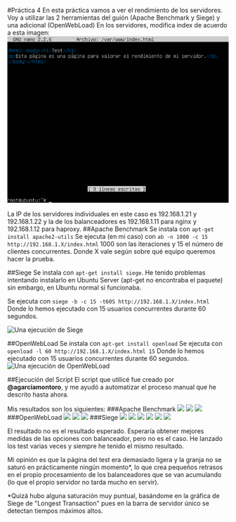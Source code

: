 #Práctica 4
En esta práctica vamos a ver el rendimiento de los servidores.
Voy a utilizar las 2 herramientas del guión (Apache Benchmark y Siege) y una adicional (OpenWebLoad)
En los servidores, modifica index de acuerdo a esta imagen:
![Pagina Prueba](/Practicas/IMG/P4/pagina_test.png)

La IP de los servidores individuales en este caso es 192.168.1.21 y 192.168.1.22 y la de los balanceadores es 192.168.1.11 para nginx y 192.168.1.12 para haproxy.
##Apache Benchmark
Se instala con ```apt-get install apache2-utils``` 
Se ejecuta (en mi caso) con ```ab -n 1000 -c 15 http://192.168.1.X/index.html```
1000 son las iteraciones y 15 el número de clientes concurrentes.
Donde X vale según sobre qué equipo queremos hacer la prueba.

##Siege
Se instala con ```apt-get install siege```. He tenido problemas intentando instalarlo en Ubuntu Server (apt-get no encontraba el paquete) sin embargo, en Ubuntu normal si funcionaba.

Se ejecuta con ```siege -b -c 15 -t60S http://192.168.1.X/index.html```
Donde lo hemos ejecutado con 15 usuarios concurrentes durante 60 segundos.

![Una ejecución de Siege](https://github.com/cparadela/swap1415/blob/master/Practicas/IMG/P4/siege3.png?raw=true)

##OpenWebLoad
Se instala con ```apt-get install openload``` 
Se ejecuta con ```openload -l 60 http://192.168.1.X/index.html 15```
Donde lo hemos ejecutado con 15 usuarios concurrentes durante 60 segundos.
![Una ejecución de OpenWebLoad](https://github.com/cparadela/swap1415/blob/master/Practicas/IMG/P4/openload.png)

##Ejecución del Script
El script que utilicé fue creado por **@agarciamontoro**, y me ayudó a automatizar el proceso manual que he descrito hasta ahora.

Mis resultados son los siguientes:
###Apache Benchmark
![](https://github.com/cparadela/swap1415/blob/master/Practicas/IMG/P4/Graficas/ab_/ab_Requests.per.second.png)
![](https://github.com/cparadela/swap1415/blob/master/Practicas/IMG/P4/Graficas/ab_/ab_Time.per.request.png)
![](https://github.com/cparadela/swap1415/blob/master/Practicas/IMG/P4/Graficas/ab_/ab_Time.taken.for.tests.png)
###OpenWebLoad
![](https://github.com/cparadela/swap1415/blob/master/Practicas/IMG/P4/Graficas/ol_/ol_Average.response.time.png)
![](https://github.com/cparadela/swap1415/blob/master/Practicas/IMG/P4/Graficas/ol_/ol_Maximun.response.time.png)
![](https://github.com/cparadela/swap1415/blob/master/Practicas/IMG/P4/Graficas/ol_/ol_Transactions.per.second.png)
###Siege
![](https://github.com/cparadela/swap1415/blob/master/Practicas/IMG/P4/Graficas/si_/si_Availability.png)
![](https://github.com/cparadela/swap1415/blob/master/Practicas/IMG/P4/Graficas/si_/si_Elapsed.time.png)
![](https://github.com/cparadela/swap1415/blob/master/Practicas/IMG/P4/Graficas/si_/si_Failed.transactions.png)
![](https://github.com/cparadela/swap1415/blob/master/Practicas/IMG/P4/Graficas/si_/si_Longest.transaction.png)
![](https://github.com/cparadela/swap1415/blob/master/Practicas/IMG/P4/Graficas/si_/si_Response.time.png)
![](https://github.com/cparadela/swap1415/blob/master/Practicas/IMG/P4/Graficas/si_/si_Transaction.rate.png)

El resultado no es el resultado esperado. Esperaría obtener mejores medidas de las opciones con balanceador, pero no es el caso. He lanzado los test varias veces y siempre he tenido el mismo resultado.

Mi opinión es que la página del test era demasiado ligera y la granja no se saturó en prácticamente ningún momento*, lo que crea pequeños retrasos en el propio procesamiento de los balanceadores que se van acumulando (lo que el propio servidor no tarda mucho en servir).

*Quizá hubo alguna saturación muy puntual, basándome en la gráfica de Siege de "Longest Transaction" pues en la barra de servidor único se detectan tiempos máximos altos.
